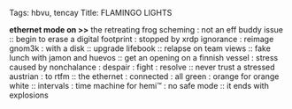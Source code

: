 Tags: hbvu, tencay
Title: FLAMINGO LIGHTS
  
**ethernet mode on >>** the retreating frog scheming : not an eff buddy issue :: begin to erase a digital footprint : stopped by xrdp ignorance : reimage gnom3k : with a disk :: upgrade lifebook :: relapse on team views :: fake lunch with jamon and huevos :: get an opening on a finnish vessel : stress caused by nonchalance : despair : fight : resolve :: never trust a stressed austrian : to rtfm :: the ethernet : connected : all green : orange for orange white :: intervals : time machine for hemi™ : no safe mode :: it ends with explosions
